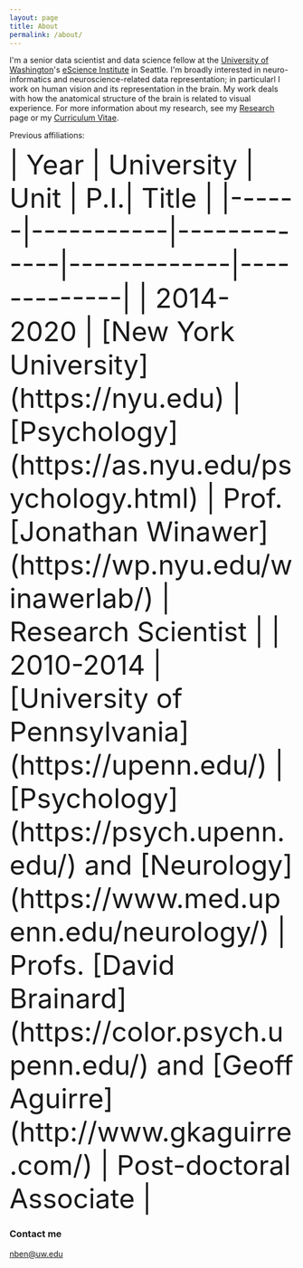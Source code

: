 ```yaml
---
layout: page
title: About
permalink: /about/
---
```


I'm a senior data scientist and data science fellow at the [University
of Washington](https://washington.edu/)'s [eScience
Institute](https://escience.washington.edu/) in Seattle. I'm broadly
interested in neuro-informatics and neuroscience-related data
representation; in particularl I work on human vision and its
representation in the brain. My work deals with how the anatomical
structure of the brain is related to visual experience. For more
information about my research, see my
[Research]({{site.baseurl}}/research/) page or my [Curriculum
Vitae]({{site.baseurl}}/cv/).

Previous affiliations:

<font size="9">
| Year | University | Unit | P.I.| Title |
|------|-----------|-------------|-------------|-------------|
| 2014-2020 | [New York University](https://nyu.edu) | [Psychology](https://as.nyu.edu/psychology.html) | Prof. [Jonathan Winawer](https://wp.nyu.edu/winawerlab/) | Research Scientist |
| 2010-2014 | [University of Pennsylvania](https://upenn.edu/) | [Psychology](https://psych.upenn.edu/) and [Neurology](https://www.med.upenn.edu/neurology/) | Profs. [David Brainard](https://color.psych.upenn.edu/) and [Geoff Aguirre](http://www.gkaguirre.com/) | Post-doctoral Associate |
</font>


### Contact me

[nben@uw.edu](mailto:nben@uw.edu)
